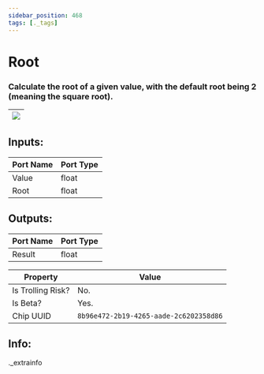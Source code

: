 ```yaml
---
sidebar_position: 468
tags: [._tags]
---
```


# Root


### Calculate the root of a given value, with the default root being 2 (meaning the square root).

| ![](https://images-ext-2.discordapp.net/external/MPmIaQzlEPmgGWlgi-WxBBXt0Bjv_zWPkg1y1f_sy3s/https/www.recroomcircuits.com/image/circuit/absolute-value?width=206&height=108) |
|-----|

## Inputs:
| Port Name | Port Type |
|-----------|-----------|
| Value | float |
| Root | float |

## Outputs:
| Port Name | Port Type |
|-----------|-----------|
| Result | float | 

| Property  | Value |
|-------------------|-----------|
| Is Trolling Risk? | No. |
| Is Beta? | Yes. |
| Chip UUID | `8b96e472-2b19-4265-aade-2c6202358d86` |

## Info:
._extrainfo